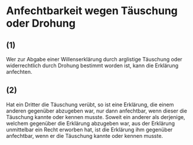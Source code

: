 # Anfechtbarkeit wegen Täuschung oder Drohung



## (1)

 Wer zur Abgabe einer Willenserklärung durch arglistige Täuschung oder widerrechtlich durch Drohung bestimmt worden ist, kann die Erklärung anfechten.

## (2)

 Hat ein Dritter die Täuschung verübt, so ist eine Erklärung, die einem anderen gegenüber abzugeben war, nur dann anfechtbar, wenn dieser die Täuschung kannte oder kennen musste. Soweit ein anderer als derjenige, welchem gegenüber die Erklärung abzugeben war, aus der Erklärung unmittelbar ein Recht erworben hat, ist die Erklärung ihm gegenüber anfechtbar, wenn er die Täuschung kannte oder kennen musste. 

